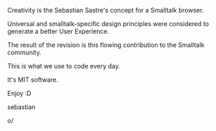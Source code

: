 Creativity is the Sebastian Sastre's concept for a Smalltalk browser.

Universal and smalltalk-specific design principles were considered to generate a better User Experience.

The result of the revision is this flowing contribution to the Smalltalk community.

This is what we use to code every day.

It's MIT software.

Enjoy :D

sebastian

o/